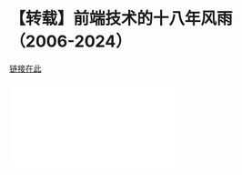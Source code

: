 # 【转载】前端技术的十八年风雨（2006-2024）

[链接在此](https://www.bilibili.com/video/BV1eC411p73m)

<iframe src="//player.bilibili.com/player.html?isOutside=true&aid=1951333819&bvid=BV1eC411p73m&cid=1479096553&p=1" scrolling="no" border="0" frameborder="no" framespacing="0" allowfullscreen="true"></iframe>